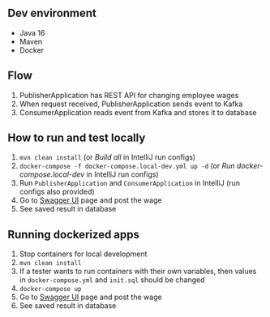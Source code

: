 ## Dev environment
 - Java 16
 - Maven
 - Docker

## Flow

1. PublisherApplication has REST API for changing employee wages
2. When request received, PublisherApplication sends event to Kafka
3. ConsumerApplication reads event from Kafka and stores it to database

## How to run and test locally

1. `mvn clean install` (or _Build all_ in IntelliJ run configs)
2. `docker-compose -f docker-compose.local-dev.yml up -d` (or _Run docker-compose.local-dev_ in IntelliJ run configs)
3. Run `PublisherApplication` and `ConsumerApplication` in IntelliJ (run configs also provided)
4. Go to [Swagger UI](http://localhost:8080/swagger-ui.html) page and post the wage
5. See saved result in database

## Running dockerized apps

1. Stop containers for local development
2. `mvn clean install`
3. If a tester wants to run containers with their own variables, then values in `docker-compose.yml` and `init.sql` should be changed
4. `docker-compose up`
5. Go to [Swagger UI](http://localhost:8080/swagger-ui.html) page and post the wage
6. See saved result in database
